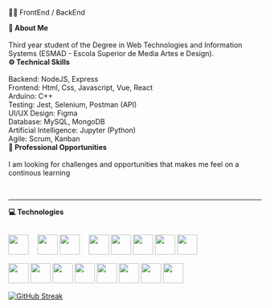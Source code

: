 👨‍💻 FrontEnd / BackEnd

<summary><b>🚀 About Me</b></summary><br>
Third year student of the Degree in Web Technologies and Information Systems (ESMAD - Escola Superior de Media Artes e Design).

<summary><b>⚙️ Technical Skills</b></summary><br>
Backend: NodeJS, Express<br>
Frontend: Html, Css, Javascript, Vue, React<br>
Arduino: C++<br>
Testing: Jest, Selenium, Postman (API)<br>
UI/UX Design: Figma<br>
Database: MySQL, MongoDB<br>
Artificial Intelligence: Jupyter (Python)<br>
Agile: Scrum, Kanban

<summary><b>💼 Professional Opportunities</b></summary><br>
I am looking for challenges and opportunities that makes me feel on a continous learning

<a href="https://www.linkedin.com/in/sim%C3%A3o-freitas/" target="_blank"><img src="https://img.shields.io/badge/linkedin-%230077B5.svg?&style=for-the-badge&logo=linkedin&logoColor=white"  alt=""/></a>&nbsp;&nbsp;&nbsp;&nbsp;

<hr/>
<summary><b>💻 Technologies</b></summary><br>

<p>
  <img src="https://cdn.jsdelivr.net/gh/devicons/devicon@latest/icons/nodejs/nodejs-original.svg" style="margin-right: 14px; width: 40px;" alt=""/>
  <img src="https://cdn.jsdelivr.net/gh/devicons/devicon@latest/icons/express/express-original.svg" style="width: 40px;" alt=""/>
  <img src="https://cdn.jsdelivr.net/gh/devicons/devicon@latest/icons/html5/html5-original.svg" style="margin-right: 14px; width: 40px;" alt=""/>
  <img src="https://cdn.jsdelivr.net/gh/devicons/devicon@latest/icons/css3/css3-original.svg" style="width: 40px;" alt=""/>
  <img src="https://cdn.jsdelivr.net/gh/devicons/devicon@latest/icons/javascript/javascript-original.svg" style="width: 40px;" alt=""/>
  <img src="https://cdn.jsdelivr.net/gh/devicons/devicon@latest/icons/vuejs/vuejs-original.svg" style="width: 40px;" alt=""/>
  <img src="https://cdn.jsdelivr.net/gh/devicons/devicon@latest/icons/react/react-original.svg" style="width: 40px;" alt=""/>
  <img src="https://cdn.jsdelivr.net/gh/devicons/devicon@latest/icons/cplusplus/cplusplus-original.svg" style="width: 40px;" alt=""/>
</p>

<p>
  <img src="https://cdn.jsdelivr.net/gh/devicons/devicon@latest/icons/jest/jest-plain.svg" style="width: 40px;" alt=""/>
  <img src="https://cdn.jsdelivr.net/gh/devicons/devicon@latest/icons/selenium/selenium-original.svg" style="width: 40px;" alt=""/>
  <img src="https://cdn.jsdelivr.net/gh/devicons/devicon@latest/icons/postman/postman-original.svg" style="width: 40px;" alt=""/>
  <img src="https://cdn.jsdelivr.net/gh/devicons/devicon@latest/icons/figma/figma-original.svg" style="width: 40px;" alt=""/>
  <img src="https://cdn.jsdelivr.net/gh/devicons/devicon@latest/icons/mysql/mysql-original.svg" style="width: 40px;" alt=""/>
  <img src="https://cdn.jsdelivr.net/gh/devicons/devicon@latest/icons/mongodb/mongodb-original.svg" style="width: 40px;" alt=""/>
  <img src="https://cdn.jsdelivr.net/gh/devicons/devicon@latest/icons/jupyter/jupyter-original.svg" style="width: 40px;" alt=""/>
  <img src="https://cdn.jsdelivr.net/gh/devicons/devicon@latest/icons/python/python-original.svg" style="width: 40px;" alt=""/>
</p>

<div>
  <a href="https://git.io/streak-stats"><img src="https://streak-stats.demolab.com?user=Nerf22117&theme=dark&hide_border=true" alt="GitHub Streak" /></a>
  <img vertical-align="baseline" src="https://github-readme-stats-nu-eight-50.vercel.app/api/top-langs/?username=Nerf22117&hide_progress=true&langs_count=6&theme=dark"  alt=""/>
</div>


     

      
